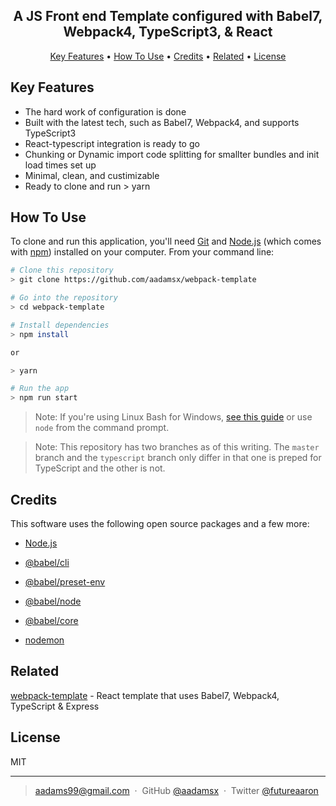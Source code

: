


<h2 align="center">A JS Front end Template configured with Babel7, Webpack4, TypeScript3, & React</h2>

<p align="center">
  <a href="#key-features">Key Features</a> •
  <a href="#how-to-use">How To Use</a> •
  <a href="#credits">Credits</a> •
  <a href="#related">Related</a> •
  <a href="#license">License</a>
</p>


## Key Features

* The hard work of configuration is done
* Built with the latest tech, such as Babel7, Webpack4, and supports TypeScript3
* React-typescript integration is ready to go
* Chunking or Dynamic import code splitting for smallter bundles and init load times set up
* Minimal, clean, and custimizable
* Ready to clone and run > yarn

## How To Use

To clone and run this application, you'll need [Git](https://git-scm.com) and [Node.js](https://nodejs.org/en/download/) (which comes with [npm](http://npmjs.com)) installed on your computer. From your command line:

```bash
# Clone this repository
> git clone https://github.com/aadamsx/webpack-template

# Go into the repository
> cd webpack-template

# Install dependencies
> npm install 

or

> yarn

# Run the app
> npm run start
```

> Note: If you're using Linux Bash for Windows, [see this guide](https://www.howtogeek.com/261575/how-to-run-graphical-linux-desktop-applications-from-windows-10s-bash-shell/) or use `node` from the command prompt.

> Note: This repository has two branches as of this writing.  The `master` branch and the `typescript` branch only differ in that one is preped for TypeScript and the other is not.


## Credits

This software uses the following open source packages and a few more:

- [Node.js](https://nodejs.org/)
  
- [@babel/cli](https://babeljs.io/docs/en/babel-cli)
  
- [@babel/preset-env](https://babeljs.io/docs/en/babel-preset-env)

- [@babel/node](https://babeljs.io/docs/en/babel-node)

- [@babel/core](https://babeljs.io/docs/en/babel-core)

- [nodemon](https://nodemon.io/)


## Related

[webpack-template](https://github.com/aadamsx/node-template) - React template that uses Babel7, Webpack4, TypeScript & Express



## License

MIT

---

> [aadams99@gmail.com]() &nbsp;&middot;&nbsp;
> GitHub [@aadamsx](https://github.com/amitmerchant1990) &nbsp;&middot;&nbsp;
> Twitter [@futureaaron](https://twitter.com/amit_merchant)
